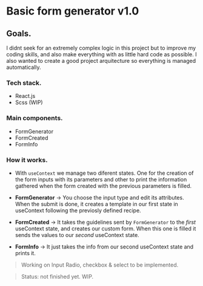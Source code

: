# Basic form generator v1.0

## Goals.

I didnt seek for an extremely complex logic in this project but to improve my coding skills, and also make everything with as little hard code as possible. I also wanted to create a good project arquitecture so everything is managed automatically. 

### Tech stack.
- React.js
- Scss (WIP)

### Main components.

- FormGenerator
- FormCreated
- FormInfo

### How it works.

- With `useContext` we manage two diferent states. One for the creation of the form inputs with its parameters and other to print the information gathered when the form created with the previous parameters is filled.

- **FormGenerator** → You choose the input type and edit its attributes. When the submit is done, it creates a template in our first state in useContext following the previosly defined recipe.

- **FormCreated** → It takes the guidelines sent by `FormGenerator` to the _first_ useContext state, and creates our custom form. When this one is filled it sends the values to our _second_ useContext state.

- **FormInfo** → It just takes the info from our second useContext state and prints it.

> Working on Input Radio, checkbox & select to be implemented.

> Status: not finished yet. WIP.
